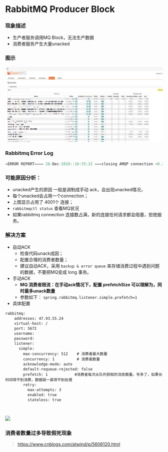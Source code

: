 # RabbitMQ  Producer Block

### 现象描述

* 生产者服务调用MQ Block，无法生产数据
* 消费者服务产生大量unacked

### 图示

![](../.gitbook/assets/image%20%2815%29.png)

### Rabbitmq Error Log

```java
=ERROR REPORT==== 28-Dec-2018::16:35:32 ===closing AMQP connection <0.31835.3203> (10.1.30.123:24853 -> 10.1.1.47:5672):{writer,send_failed,{error,closed}}
```

### 可能原因分析：

* unacked产生的原因 一般是调制成手动 ack，会出现unacked情况，
* 每个unacked会占用一个connection；
* 上图显示占用了 4001个 连接；
*  `rabbitmqctl status`  查看MQ状况
* 如果rabbitmq connection 连接数占满，新的连接任何请求都会阻塞，拒绝服务。

###  解决方案

* 自动ACK
  * 检查代码unack成因；
  * 配置合理的消费者数量； 
  * 建议自动ACK，采用  `backup & error queue`  来存储消费过程中遇到问题的数据，不要把MQ变成 long 事务。
* 手动ACK
  * **MQ 消费者限流：在手动ack情况下，配置 prefetchSize 可以理解为，同时最多unack数量**
  * 参数如下：  `spring.rabbitmq.listener.simple.prefetch=1` 
* 具体配置

```text
rabbitmq:
    addresses: 47.93.55.24
    virtual-host: /
    port: 5672
    username:
    password:
    listener:
      simple:
        max-concurrency: 512    # 消费者最大数量
        concurrency: 1			# 消费者数量
        acknowledge-mode: auto
        default-requeue-rejected: false
        prefetch: 1			   #消费者每次从队列获取的消息数量。写多了，如果长时间得不到消费，数据就一直得不到处理
        retry:
          max-attempts: 3
          enabled: true
          stateless: true
```

```text
        
```

![](cid:2DD19241-144F-45D2-AAF1-E8F848EB8E9B)





### 消费者数量过多导致假死现象

> https://www.cnblogs.com/atwind/p/5606120.html



